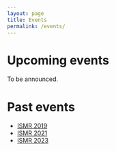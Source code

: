 ```yaml
---
layout: page
title: Events
permalink: /events/
---
```


# Upcoming events

To be announced.

# Past events

- [ISMR 2019](/ismr2019/index.md)
- [ISMR 2021](/ismr2021/index.md)
- [ISMR 2023](/ismr2023/index.md)

